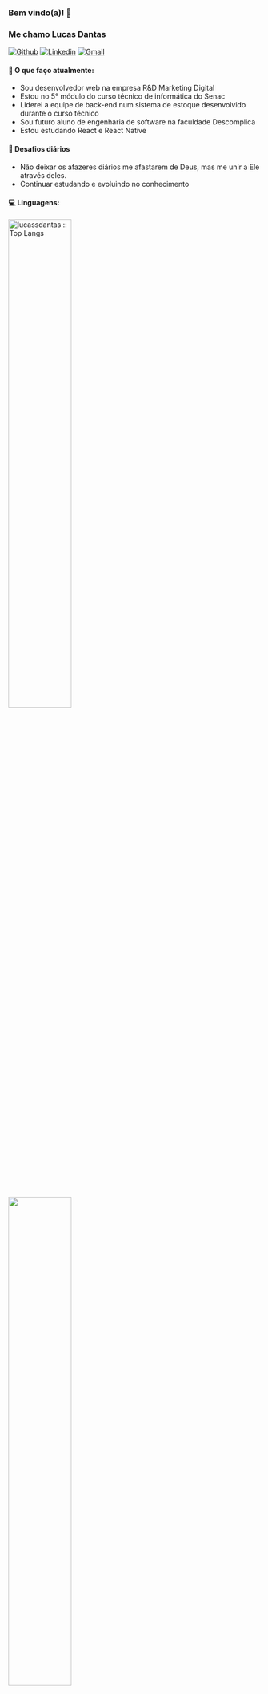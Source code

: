 ### Bem vindo(a)! 👋 
### Me chamo Lucas Dantas

[![Github](https://img.shields.io/badge/-Github-000?style=flat&logo=Github&logoColor=white)](https://github.com/lucassdantas)
[![Linkedin](https://img.shields.io/badge/-LinkedIn-blue?style=flat&logo=Linkedin&logoColor=white)](https://linkedin.com/in/lucas-de-sousa-dantas/)
[![Gmail](https://img.shields.io/badge/-Gmail-c14438?style=flat&logo=Gmail&logoColor=white)](mailto:lucasdesousadantas@gmail.com)

#### 🌱 O que faço atualmente: 
- Sou desenvolvedor web na empresa R&D Marketing Digital  
- Estou no 5° módulo do curso técnico de informática do Senac
- Liderei a equipe de back-end num sistema de estoque desenvolvido durante o curso técnico
- Sou futuro aluno de engenharia de software na faculdade Descomplica
- Estou estudando React e React Native

#### :muscle: Desafios diários
- Não deixar os afazeres diários me afastarem de Deus, mas me unir a Ele através deles.
- Continuar estudando e evoluindo no conhecimento 

#### :computer: Linguagens:
<img width="50%"  src="https://github-readme-stats.vercel.app/api/top-langs/?username=lucassdantas&langs_count=10&theme=tokyonight&layout=compact" alt="lucassdantas :: Top Langs" />
<img width="50%"  src="https://github-readme-stats.vercel.app/api?username=lucassdantas&show_icons=true&hide_border=true" />


